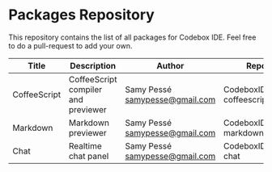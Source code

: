 Packages Repository
========

This repository contains the list of all packages for Codebox IDE. Feel free to do a pull-request to add your own.


| Title | Description | Author | Repository |
| ----- | ----------- | ------ | ---------- |
| CoffeeScript | CoffeeScript compiler and previewer | Samy Pessé <samypesse@gmail.com> | CodeboxIDE/package-coffeescript |
| Markdown | Markdown previewer | Samy Pessé <samypesse@gmail.com> | CodeboxIDE/package-markdown |
| Chat | Realtime chat panel | Samy Pessé <samypesse@gmail.com> | CodeboxIDE/package-chat |
